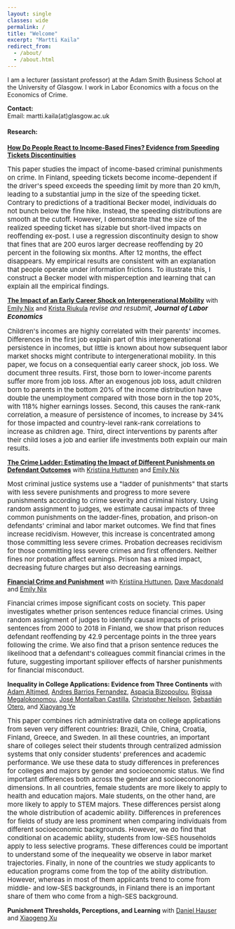 ```yaml
---
layout: single
classes: wide
permalink: /
title: "Welcome"
excerpt: "Martti Kaila"
redirect_from:
  - /about/
  - /about.html
---
```


I am a lecturer (assistant professor) at the Adam Smith Business School at the University of Glasgow. I work in Labor Economics with a focus on the Economics of Crime. 


**Contact:**  
Email: martti.kaila(at)glasgow.ac.uk


#### **Research:**
[**How Do People React to Income-Based Fines? Evidence from Speeding Tickets Discontinuities**](/assets/docs/jmp_kaila.pdf)

<span style="font-size:15px">
This paper studies the impact of income-based criminal punishments on crime. In Finland, speeding tickets become income-dependent if the driver's speed exceeds the speeding limit by more than 20 km/h, leading to a substantial jump in the size of the speeding ticket. Contrary to predictions of a traditional Becker model, individuals do not bunch below the fine hike. Instead, the speeding distributions are smooth at the cutoff. However, I demonstrate that the size of the realized speeding ticket has sizable but short-lived impacts on reoffending ex-post. I use a regression discontinuity design to show that fines that are 200 euros larger decrease reoffending by 20 percent in the following six months. After 12 months, the effect disappears. My empirical results are consistent with an explanation that people operate under information frictions. To illustrate this, I construct a Becker model with misperception and learning that can explain all the empirical findings.
</span>

[**The Impact of an Early Career Shock on Intergenerational Mobility**](/assets/docs/Early_Career_Shocks_Intergen_Mobility_062022.pdf) with [Emily Nix](https://sites.google.com/site/emilyenix/) and [Krista Riukula](https://sites.google.com/view/kristariukula/) <span style="font-size:15px"> *revise and resubmit,* ***Journal of Labor Economics*** </span>

<span style="font-size:15px">
  Children's incomes are highly correlated with their parents' incomes. Differences in the first job explain part of this intergenerational persistence in incomes, but little is known about how subsequent labor market shocks might contribute to intergenerational mobility. In this paper, we focus on a consequential early career shock, job loss. We document three results. First, those born to lower-income parents suffer more from job loss. After an exogenous job loss, adult children born to parents in the bottom 20% of the income distribution have double the unemployment compared with those born in the top 20%, with 118% higher earnings losses. Second, this causes the rank-rank correlation, a measure of persistence of incomes, to increase by 34% for those impacted and country-level rank-rank correlations to increase as children age. Third, direct interventions by parents after their child loses a job and earlier life investments both explain our main results.
</span>

[**The Crime Ladder: Estimating the Impact of Different Punishments on Defendant Outcomes**](/assets/docs/ladder.pdf) with [Kristiina Huttunen](https://sites.google.com/site/krhuttunen/) and [Emily Nix](https://sites.google.com/site/emilyenix/)

<span style="font-size:15px">
  Most criminal justice systems use a "ladder of punishments" that starts with less severe punishments and progress to more severe punishments according to crime severity and criminal history. Using random assignment to judges, we estimate causal impacts of three common punishments on the ladder-fines, probation, and prison-on defendants' criminal and labor market outcomes. We find that fines increase recidivism. However, this increase is concentrated among those committing less severe crimes. Probation decreases recidivism for those committing less severe crimes and first offenders. Neither fines nor probation affect earnings. Prison has a mixed impact, decreasing future charges but also decreasing earnings.
</span>

[**Financial Crime and Punishment**](/assets/docs/Financial_Crime_and_Spillovers.pdf) with [Kristiina Huttunen](https://sites.google.com/site/krhuttunen/), [Dave Macdonald](https://sites.google.com/view/dave-mac/home) and [Emily Nix](https://sites.google.com/site/emilyenix/)

<span style="font-size:15px">
Financial crimes impose significant costs on society. This paper investigates whether prison sentences reduce financial crimes. Using random assignment of judges to identify causal impacts of prison sentences from 2000 to 2018 in Finland, we show that prison reduces defendant reoffending by 42.9 percentage points in the three years following the crime. We also find that a prison sentence reduces the likelihood that a defendant's colleagues commit financial crimes in the future, suggesting important spillover effects of harsher punishments for financial misconduct.
</span>

**Inequality in College Applications: Evidence from Three Continents** with [Adam Altjmed](https://adamaltmejd.se/), [Andres Barrios Fernandez](https://andresbarriosf.github.io/), [Aspacia Bizopoulou](https://sites.google.com/site/aspasiabizopoulou/home), [Rigissa Megalokonomou](http://www.rmegalokonomou.net/), [José Montalban Castilla](https://sites.google.com/site/josemontalbancastilla/), [Christopher Neilson](https://christopherneilson.github.io/), [Sebastián Otero](https://sebotero.webflow.io/), and [Xiaoyang Ye](https://xiaoyangye.github.io/)


<span style="font-size:15px">
  This paper combines rich administrative data on college applications from seven very different countries: Brazil, Chile, China, Croatia, Finland, Greece, and Sweden. In all these countries, an important share of colleges select their students through centralized admission systems that only consider students' preferences and academic performance. We use these data to study differences in preferences for colleges and majors by gender and socioeconomic status. We find important differences both across the gender and socioeconomic dimensions. In all countries, female students are more likely to apply to health and education majors. Male students, on the other hand, are more likely to apply to STEM majors. These differences persist along the whole distribution of academic ability. Differences in preferences for fields of study are less prominent when comparing individuals from different socioeconomic backgrounds. However, we do find that conditional on academic ability, students from low-SES households apply to less selective programs. These differences could be important to understand some of the inequeality we observe in labor market trajectories. Finally, in none of the countries we study applicants to education programs come from the top of the ability distribution. However, whereas in most of them applicants trend to come from middle- and low-SES backgrounds, in Finland there is an important share of them who come from a high-SES background.
</span>

**Punishment Thresholds, Perceptions, and Learning** with [Daniel Hauser](https://danielnhauser.com/) and [Xiaogeng Xu](https://sites.google.com/site/xiaogengxueconomics/home) 

